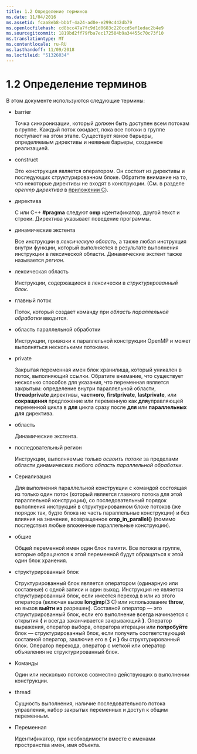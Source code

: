 ```yaml
---
title: 1.2 Определение терминов
ms.date: 11/04/2016
ms.assetid: fcaa8eb8-bbbf-4a24-ad0e-e299c442db79
ms.openlocfilehash: cd8bcc47a7fc9d1d0683c220ccd5ef1edac2b4e9
ms.sourcegitcommit: 1819bd2ff79fba7ec172504b9a34455c70c73f10
ms.translationtype: MT
ms.contentlocale: ru-RU
ms.lasthandoff: 11/09/2018
ms.locfileid: "51326034"
---
```

# <a name="12-definition-of-terms"></a>1.2 Определение терминов

В этом документе используются следующие термины:

- barrier

   Точка синхронизации, который должен быть доступен всем потокам в группе.  Каждый поток ожидает, пока все потоки в группе поступают на этом этапе. Существует явное барьеры, определяемым директивы и неявные барьеры, созданное реализацией.

- construct

   Это конструкция является оператором. Он состоит из директивы и последующих структурированном блоке. Обратите внимание на то, что некоторые директивы не входят в конструкции. (См. в разделе *openmp директива* в [приложении C](../../parallel/openmp/c-openmp-c-and-cpp-grammar.md)).

- директива

   C или C++ **#pragma** следуют **omp** идентификатор, другой текст и строки. Директива указывает поведение программы.

- динамические экстента

   Все инструкции в *лексическую область*, а также любая инструкция внутри функции, который выполняется в результате выполнения инструкции в лексической области. Динамические экстент также называется *регион*.

- лексическая область

   Инструкции, содержащиеся в лексически в *структурированный блок*.

- главный поток

   Поток, который создает команду при *область параллельной обработки* вводится.

- область параллельной обработки

   Инструкции, привязки к параллельной конструкции OpenMP и может выполняться несколькими потоками.

- private

   Закрытая переменная имен блок хранилища, который уникален в поток, выполняющий ссылки. Обратите внимание, что существует несколько способов для указания, что переменная является закрытым: определение внутри параллельной области, **threadprivate** директивы, **частного**, **firstprivate**, **lastprivate**, или **сокращения** предложение или переменную как **для**управляющей переменной цикла в **для** цикла сразу после **для** или **параллельных для** директива.

- область

   Динамические экстента.

- последовательный регион

   Инструкции, выполняемые только *освоить потоке* за пределами области динамических любого *область параллельной обработки*.

- Сериализация

   Для выполнения параллельной конструкции с командой состоящая из только один поток (который является главного потока для этой параллельной конструкции), со последовательный порядок выполнения инструкций в структурированном блоке потоков (же порядок так, будто блока не часть параллельные конструкции) и без влияния на значение, возвращенное **omp_in_parallel()** (помимо последствия любые вложенные параллельные конструкции).

- общие

   Общей переменной имен один блок памяти. Все потоки в группе, которые обращаются к этой переменной будут обращаться к этой один блок хранения.

- структурированный блок

   Структурированный блок является оператором (одинарную или составные) с одной записи и один выход. Инструкция не является структурированный блок, если имеется переход в или из этого оператора (включая вызов **longjmp**(3 C) или использование **throw**, но вызов **выйти из** разрешен). Составной оператор — это структурированный блок, если его выполнение всегда начинается с открытия **{** и всегда заканчивается закрывающий **}**. Оператор выражения, оператор выбора, оператора итерации или **попробуйте** блок — структурированный блок, если получить соответствующий составной оператор, заключив его в **{** и **}**  бы структурированный блок. Оператор перехода, оператор с меткой или оператор объявления не структурированный блок.

- Команды

   Один или несколько потоков совместно действующих в выполнении конструкции.

- thread

   Сущность выполнения, наличие последовательного потока управления, набор закрытых переменных и доступ к общим переменным.

- Переменная

   Идентификатор, при необходимости вместе с именами пространства имен, имя объекта.

